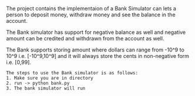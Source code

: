 The project contains the implementaion of a Bank Simulator can lets a person to deposit money, withdraw money and see the balance in the account.

The Bank simulator has support for negative balance as well and negative amount can be credited and withdrawn from the account as well.

The Bank supports storing amount where dollars can range from -10^9 to 10^9 i.e. [-10^9,10^9] and it will always store the cents in non-negative form i.e. [0,99].

```
The steps to use the Bank simulator is as follows:
1. Make sure you are in directory
2. run -> python bank.py
3. The bank simulator will run
```